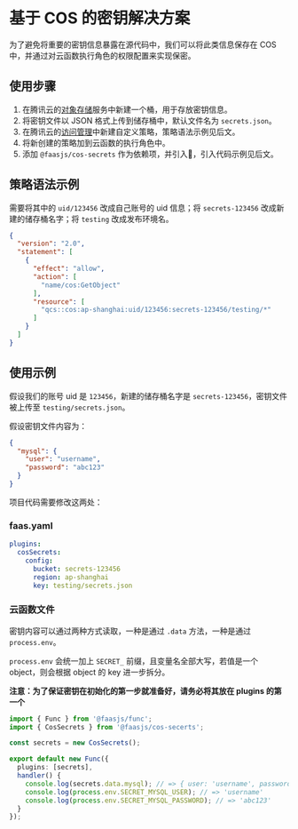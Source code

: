 # 基于 COS 的密钥解决方案

为了避免将重要的密钥信息暴露在源代码中，我们可以将此类信息保存在 COS 中，并通过对云函数执行角色的权限配置来实现保密。

## 使用步骤

1. 在腾讯云的[对象存储](https://console.cloud.tencent.com/cos5)服务中新建一个桶，用于存放密钥信息。
2. 将密钥文件以 JSON 格式上传到储存桶中，默认文件名为 `secrets.json`。
3. 在腾讯云的[访问管理](https://console.cloud.tencent.com/cam/policy)中新建自定义策略，策略语法示例见后文。
4. 将新创建的策略加到云函数的执行角色中。
5. 添加 `@faasjs/cos-secrets` 作为依赖项，并引入，引入代码示例见后文。

## 策略语法示例

需要将其中的 `uid/123456` 改成自己账号的 uid 信息；将 `secrets-123456` 改成新建的储存桶名字；将 `testing` 改成发布环境名。

```json
{
  "version": "2.0",
  "statement": [
    {
      "effect": "allow",
      "action": [
        "name/cos:GetObject"
      ],
      "resource": [
        "qcs::cos:ap-shanghai:uid/123456:secrets-123456/testing/*"
      ]
    }
  ]
}
```

## 使用示例

假设我们的账号 uid 是 `123456`，新建的储存桶名字是 `secrets-123456`，密钥文件被上传至 `testing/secrets.json`。

假设密钥文件内容为：

```json
{
  "mysql": {
    "user": "username",
    "password": "abc123"
  }
}
```

项目代码需要修改这两处：

### faas.yaml

```yaml
plugins:
  cosSecrets:
    config:
      bucket: secrets-123456
      region: ap-shanghai
      key: testing/secrets.json
```

### 云函数文件

密钥内容可以通过两种方式读取，一种是通过 `.data` 方法，一种是通过 `process.env`。

`process.env` 会统一加上 `SECRET_` 前缀，且变量名全部大写，若值是一个 object，则会根据 object 的 key 进一步拆分。

**注意：为了保证密钥在初始化的第一步就准备好，请务必将其放在 plugins 的第一个**

```typescript
import { Func } from '@faasjs/func';
import { CosSecrets } from '@faasjs/cos-secerts';

const secrets = new CosSecrets();

export default new Func({
  plugins: [secrets],
  handler() {
    console.log(secrets.data.mysql); // => { user: 'username', password: 'abc123' }
    console.log(process.env.SECRET_MYSQL_USER); // => 'username'
    console.log(process.env.SECRET_MYSQL_PASSWORD); // => 'abc123'
  }
});
```

